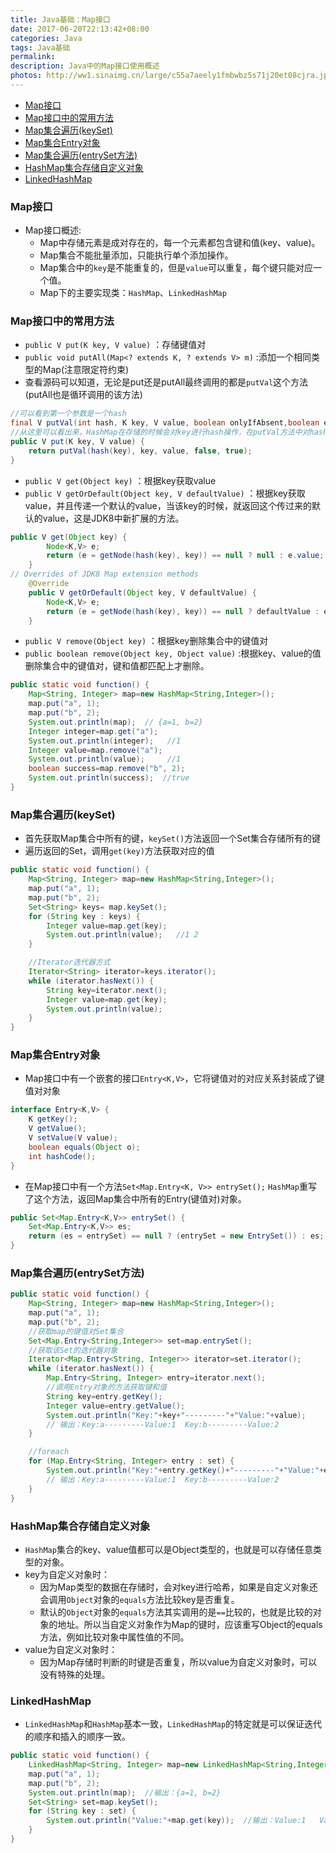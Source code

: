 ```yaml
---
title: Java基础：Map接口
date: 2017-06-20T22:13:42+08:00
categories: Java
tags: Java基础
permalink: 
description: Java中的Map接口使用概述
photos: http://ww1.sinaimg.cn/large/c55a7aeely1fmbwbz5s71j20et08cjra.jpg
---
```

<!-- TOC -->

- [Map接口](#map接口)
- [Map接口中的常用方法](#map接口中的常用方法)
- [Map集合遍历(keySet)](#map集合遍历keyset)
- [Map集合Entry对象](#map集合entry对象)
- [Map集合遍历(entrySet方法)](#map集合遍历entryset方法)
- [HashMap集合存储自定义对象](#hashmap集合存储自定义对象)
- [LinkedHashMap](#linkedhashmap)

<!-- /TOC -->

### Map接口
- Map接口概述:
    - Map中存储元素是成对存在的，每一个元素都包含键和值(key、value)。
    - Map集合不能批量添加，只能执行单个添加操作。
    - Map集合中的`key`是不能重复的，但是`value`可以重复，每个键只能对应一个值。
    - Map下的主要实现类：`HashMap`、`LinkedHashMap`

<!--more-->
### Map接口中的常用方法
- `public V put(K key, V value)` ：存储键值对
- `public void putAll(Map<? extends K, ? extends V> m)` :添加一个相同类型的Map(注意限定符约束)
- 查看源码可以知道，无论是put还是putAll最终调用的都是`putVal`这个方法(putAll也是循环调用的该方法)
```java
//可以看到第一个参数是一个hash
final V putVal(int hash, K key, V value, boolean onlyIfAbsent,boolean evict){}
//从这里可以看出来，HashMap在存储的时候会对key进行hash操作，在putVal方法中对hash进行判断，用来判重
public V put(K key, V value) {
    return putVal(hash(key), key, value, false, true);
}
```
- `public V get(Object key)` ：根据key获取value
- `public V getOrDefault(Object key, V defaultValue)` ：根据key获取value，并且传递一个默认的value，当该key的时候，就返回这个传过来的默认的value，这是JDK8中新扩展的方法。
```java
public V get(Object key) {
        Node<K,V> e;
        return (e = getNode(hash(key), key)) == null ? null : e.value;
    }
// Overrides of JDK8 Map extension methods
    @Override
    public V getOrDefault(Object key, V defaultValue) {
        Node<K,V> e;
        return (e = getNode(hash(key), key)) == null ? defaultValue : e.value;
    }
```
- `public V remove(Object key)` ：根据key删除集合中的键值对
- `public boolean remove(Object key, Object value)` :根据key、value的值删除集合中的键值对，键和值都匹配上才删除。

```java
public static void function() {
    Map<String, Integer> map=new HashMap<String,Integer>();
    map.put("a", 1);
    map.put("b", 2);
    System.out.println(map);  // {a=1, b=2}
    Integer integer=map.get("a");  
    System.out.println(integer);   //1
    Integer value=map.remove("a");
    System.out.println(value);     //1
    boolean success=map.remove("b", 2);
    System.out.println(success);  //true
}
```


### Map集合遍历(keySet)
- 首先获取Map集合中所有的键，`keySet()`方法返回一个Set集合存储所有的键
- 遍历返回的Set，调用`get(key)`方法获取对应的值

```java
public static void function() {
    Map<String, Integer> map=new HashMap<String,Integer>();
    map.put("a", 1);
    map.put("b", 2);
    Set<String> keys= map.keySet();
    for (String key : keys) {
		Integer value=map.get(key);
		System.out.println(value);   //1 2
	}

	//Iterator迭代器方式
	Iterator<String> iterator=keys.iterator();
    while (iterator.hasNext()) {
		String key=iterator.next();
		Integer value=map.get(key);
		System.out.println(value);
	}
}
```


### Map集合Entry对象
- Map接口中有一个嵌套的接口`Entry<K,V>`，它将键值对的对应关系封装成了键值对对象

```java
interface Entry<K,V> {
	K getKey();
	V getValue();
	V setValue(V value);
	boolean equals(Object o);
	int hashCode();
}
```
- 在Map接口中有一个方法`Set<Map.Entry<K, V>> entrySet();` `HashMap`重写了这个方法，返回Map集合中所有的Entry(键值对)对象。
```java
public Set<Map.Entry<K,V>> entrySet() {
    Set<Map.Entry<K,V>> es;
    return (es = entrySet) == null ? (entrySet = new EntrySet()) : es;
}
```


### Map集合遍历(entrySet方法)
```java
public static void function() {
    Map<String, Integer> map=new HashMap<String,Integer>();
    map.put("a", 1);
    map.put("b", 2);
    //获取map的键值对Set集合
    Set<Map.Entry<String,Integer>> set=map.entrySet();
	//获取该Set的迭代器对象
    Iterator<Map.Entry<String, Integer>> iterator=set.iterator();
    while (iterator.hasNext()) {
		Map.Entry<String, Integer> entry=iterator.next();
		//调用Entry对象的方法获取键和值
		String key=entry.getKey();
		Integer value=entry.getValue();
		System.out.println("Key:"+key+"---------"+"Value:"+value);  
		// 输出：Key:a---------Value:1  Key:b---------Value:2
	}

	//foreach
	for (Map.Entry<String, Integer> entry : set) {
        System.out.println("Key:"+entry.getKey()+"---------"+"Value:"+entry.getValue());
		// 输出：Key:a---------Value:1  Key:b---------Value:2
	}
}
```


### HashMap集合存储自定义对象
- `HashMap`集合的key、value值都可以是Object类型的，也就是可以存储任意类型的对象。
- key为自定义对象时：
	- 因为Map类型的数据在存储时，会对key进行哈希，如果是自定义对象还会调用`Object`对象的`equals`方法比较key是否重复。
	- 默认的`Object`对象的`equals`方法其实调用的是`==`比较的，也就是比较的对象的地址。所以当自定义对象作为Map的键时，应该重写Object的equals方法，例如比较对象中属性值的不同。
- value为自定义对象时：
	- 因为Map存储时判断的时键是否重复，所以value为自定义对象时，可以没有特殊的处理。

### LinkedHashMap
- `LinkedHashMap`和`HashMap`基本一致，`LinkedHashMap`的特定就是可以保证迭代的顺序和插入的顺序一致。
```java
public static void function() {
    LinkedHashMap<String, Integer> map=new LinkedHashMap<String,Integer>();
    map.put("a", 1);
    map.put("b", 2);
    System.out.println(map);  //输出：{a=1, b=2}
    Set<String> set=map.keySet();
    for (String key : set) {
		System.out.println("Value:"+map.get(key));  //输出：Value:1   Value:2
	}
}
```